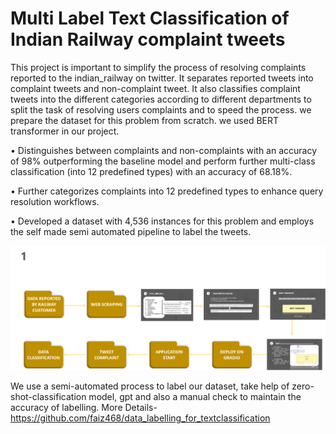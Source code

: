 # Multi Label Text Classification of Indian Railway complaint tweets
This project is important to simplify the process of resolving complaints reported to the indian_railway on twitter.
It separates reported tweets into complaint tweets and non-complaint tweet.
It also classifies complaint tweets into the different categories according to different departments to split the task of resolving users complaints and to speed the process.
we prepare the dataset for this problem from scratch.
we used BERT transformer in our project.

•	Distinguishes between complaints and non-complaints with an accuracy of 98% outperforming the baseline model and perform further multi-class classification (into 12 predefined types) with an accuracy of 68.18%. 

•	Further categorizes complaints into 12 predefined types to enhance query resolution workflows. 

•	Developed a dataset with 4,536 instances for this problem and employs the self made semi automated pipeline to label the tweets. 

![Image](https://github.com/faiz-mubeen/multi-class_classification_of_railway_complaint_tweet/blob/main/railway%20classifier.png)

We use a semi-automated process to label our dataset, take help of zero-shot-classification model, gpt and 
also a manual check to maintain the accuracy of labelling. More Details- https://github.com/faiz468/data_labelling_for_textclassification

